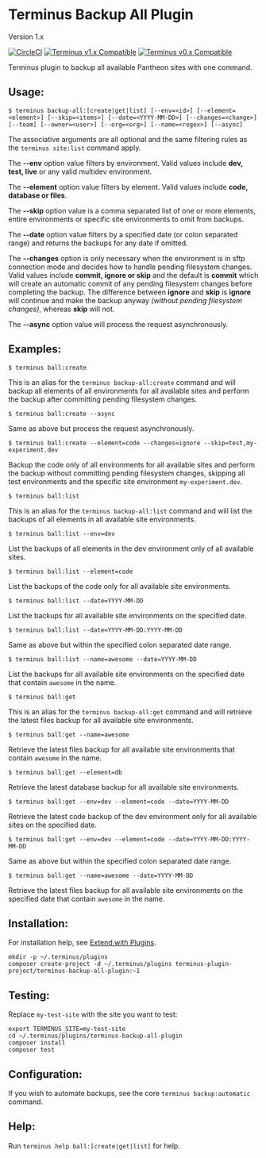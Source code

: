 # Terminus Backup All Plugin

Version 1.x

[![CircleCI](https://circleci.com/gh/terminus-plugin-project/terminus-backup-all-plugin.svg?style=shield)](https://circleci.com/gh/terminus-plugin-project/terminus-backup-all-plugin)
[![Terminus v1.x Compatible](https://img.shields.io/badge/terminus-v1.x-green.svg)](https://github.com/terminus-plugin-project/terminus-backup-all-plugin/tree/1.x)
[![Terminus v0.x Compatible](https://img.shields.io/badge/terminus-v0.x-green.svg)](https://github.com/terminus-plugin-project/terminus-backup-all-plugin/tree/0.x)

Terminus plugin to backup all available Pantheon sites with one command.

## Usage:
```
$ terminus backup-all:[create|get|list] [--env=<id>] [--element=<element>] [--skip=<items>] [--date=<YYYY-MM-DD>] [--changes=<change>] [--team] [--owner=<user>] [--org=<org>] [--name=<regex>] [--async]
```
The associative arguments are all optional and the same filtering rules as the `terminus site:list` command apply.

The **--env** option value filters by environment.  Valid values include **dev, test, live** or any valid multidev environment.

The **--element** option value filters by element.  Valid values include **code, database or files**.

The **--skip** option value is a comma separated list of one or more elements, entire environments or specific site environments to omit from backups.

The **--date** option value filters by a specified date (or colon separated range) and returns the backups for any date if omitted.

The **--changes** option is only necessary when the environment is in sftp connection mode and decides how to handle pending filesystem changes.  Valid values include **commit, ignore or skip** and the default is **commit** which will create an automatic commit of any pending filesystem changes before completing the backup.  The difference between **ignore** and **skip** is **ignore** will continue and make the backup anyway *_(without pending filesystem changes)_*, whereas **skip** will not.

The **--async** option value will process the request asynchronously.

## Examples:
```
$ terminus ball:create
```
This is an alias for the `terminus backup-all:create` command and will backup all elements of all environments for all available sites and perform the backup after committing pending filesystem changes.
```
$ terminus ball:create --async
```
Same as above but process the request asynchronously.
```
$ terminus ball:create --element=code --changes=ignore --skip=test,my-experiment.dev
```
Backup the code only of all environments for all available sites and perform the backup without committing pending filesystem changes, skipping all test environments and the specific site environment `my-experiment.dev`.
```
$ terminus ball:list
```
This is an alias for the `terminus backup-all:list` command and will list the backups of all elements in all available site environments.
```
$ terminus ball:list --env=dev
```
List the backups of all elements in the dev environment only of all available sites.
```
$ terminus ball:list --element=code
```
List the backups of the code only for all available site environments.
```
$ terminus ball:list --date=YYYY-MM-DD
```
List the backups for all available site environments on the specified date.
```
$ terminus ball:list --date=YYYY-MM-DD:YYYY-MM-DD
```
Same as above but within the specified colon separated date range.
```
$ terminus ball:list --name=awesome --date=YYYY-MM-DD
```
List the backups for all available site environments on the specified date that contain `awesome` in the name.
```
$ terminus ball:get
```
This is an alias for the `terminus backup-all:get` command and will retrieve the latest files backup for all available site environments.
```
$ terminus ball:get --name=awesome
```
Retrieve the latest files backup for all available site environments that contain `awesome` in the name.
```
$ terminus ball:get --element=db
```
Retrieve the latest database backup for all available site environments.
```
$ terminus ball:get --env=dev --element=code --date=YYYY-MM-DD
```
Retrieve the latest code backup of the dev environment only for all available sites on the specified date.
```
$ terminus ball:get --env=dev --element=code --date=YYYY-MM-DD:YYYY-MM-DD
```
Same as above but within the specified colon separated date range.
```
$ terminus ball:get --name=awesome --date=YYYY-MM-DD
```
Retrieve the latest files backup for all available site environments on the specified date that contain `awesome` in the name.

## Installation:
For installation help, see [Extend with Plugins](https://pantheon.io/docs/terminus/plugins/).

```
mkdir -p ~/.terminus/plugins
composer create-project -d ~/.terminus/plugins terminus-plugin-project/terminus-backup-all-plugin:~1
```

## Testing:

Replace `my-test-site` with the site you want to test:
```
export TERMINUS_SITE=my-test-site
cd ~/.terminus/plugins/terminus-backup-all-plugin
composer install
composer test
```

## Configuration:
If you wish to automate backups, see the core `terminus backup:automatic` command.

## Help:
Run `terminus help ball:[create|get|list]` for help.
